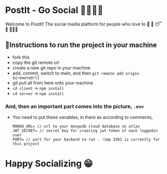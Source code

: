 # PostIt - Go Social 👨🏾‍🤝‍👨
Welcome to PostIt! The social media platform for people who love to 🍴 🔁 😴 🔁 👩🏻‍💻

## 📝Instructions to run the project in your machine
- fork this
- copy the git remote url
- create a new git repo in your machine
- add, commit, switch to main, and then `git remote add origin ${remoteUrl}`
- git pull all from here onto your machine
- `cd client` -> `npm install`
- `cd server` -> `npm install`

### And, then an important part comes into the picture, `.env`
- You need to put these variables, in there as according to comments,
  ```
  MONGO_URL= // url to your mongodb cloud database on atlas
  JWT_SECRET= // secret key for creating jwt token of each loggedin user
  PORT= // port for your backend to run - !imp 3301 is currently for this project
  ```
  
# Happy Socializing 😁
